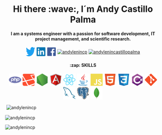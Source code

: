 <h1 align="center">Hi there :wave:, I´m Andy Castillo Palma</h1>

<h4 align="center">
I am a systems engineer with a passion for software development, IT project management, and scientific research.
</h4>

<p align="center">
<a href="https://twitter.com/andylenincp" target="blank"><img align="center" src="https://github.com/devicons/devicon/blob/master/icons/twitter/twitter-original.svg" alt="andylenincp" height="30" width="30" /></a>
<a href="https://linkedin.com/in/andylenincp" target="blank"><img align="center" src="https://github.com/devicons/devicon/blob/master/icons/linkedin/linkedin-original.svg" alt="andylenincp" height="30" width="30" / ></a>
<a href="https://fb.com/andylenincp" target="blank"><img align="center" src="https://github.com/devicons/devicon/blob/master/icons/facebook/facebook-original.svg" alt="andylenincp" height="30" width="30" /></a>
<a href="https://instagram.com/andylenincp" target="blank"><img align="center" src="https://www.flaticon.es/svg/vstatic/svg/2111/2111463.svg?token=exp=1618965833~hmac=8a31fe917e6523456f1a11c46ab9234f" alt="andylenincp" height="30" width="30" /></a>
<a href="https://www.youtube.com/c/andylenincastillopalma" target="blank"><img align="center" src="https://www.flaticon.es/svg/vstatic/svg/1384/1384060.svg?token=exp=1618965883~hmac=5310c0d6c2b09b981488f344ebe0aa43" alt="andylenincastillopalma" height="30" width="30" /></a>
</p>

<h4 align="center">:zap: SKILLS</h4>

<p align="center">
  <img src="https://github.com/devicons/devicon/blob/master/icons/php/php-plain.svg" alt="php" width="40" height="40"/>
  <img src="https://github.com/devicons/devicon/blob/master/icons/laravel/laravel-plain.svg" alt="laravel" width="40" height="40"/>
  <img src="https://github.com/devicons/devicon/blob/master/icons/nodejs/nodejs-original.svg" alt="laravel" width="40" height="40"/>
  <img src="https://github.com/devicons/devicon/blob/master/icons/angularjs/angularjs-original.svg" alt="laravel" width="40" height="40"/>
  <img src="https://github.com/devicons/devicon/blob/master/icons/react/react-original.svg" alt="laravel" width="40" height="40"/>
  <img src="https://github.com/devicons/devicon/blob/master/icons/java/java-original.svg" alt="java" width="40" height="40"/>
  <img src="https://github.com/devicons/devicon/blob/master/icons/javascript/javascript-plain.svg" alt="javascript" width="40" height="40"/>
  <img src="https://github.com/devicons/devicon/blob/master/icons/html5/html5-original.svg" alt="html5" width="40" height="40"/>
  <img src="https://github.com/devicons/devicon/blob/master/icons/css3/css3-original.svg" alt="css3" width="40" height="40"/> 
  <img src="https://github.com/devicons/devicon/blob/master/icons/csharp/csharp-original.svg" alt="csharp" width="40" height="40"/>
  <img src="https://github.com/devicons/devicon/blob/master/icons/git/git-original.svg" alt="git" width="40" height="40"/>
  <img src="https://github.com/devicons/devicon/blob/master/icons/mysql/mysql-original.svg" alt="mysql" width="40" height="40"/>
  <img src="https://github.com/devicons/devicon/blob/master/icons/postgresql/postgresql-original.svg" alt="postgresql" width="40" height="40"/>
  <img src="https://github.com/devicons/devicon/blob/master/icons/mongodb/mongodb-original.svg" alt="postgresql" width="40" height="40"/>
</p>

<p>&nbsp;<img align="center" src="https://github-readme-stats.vercel.app/api?username=andylenincp&show_icons=true" alt="andylenincp" /></p>

<p><img align="center" src="https://github-readme-stats.vercel.app/api/top-langs/?username=andylenincp&layout=compact&hide=html" alt="andylenincp" /></p>

<p align="left"> <img src="https://komarev.com/ghpvc/?username=andylenincp" alt="andylenincp" /> </p>
